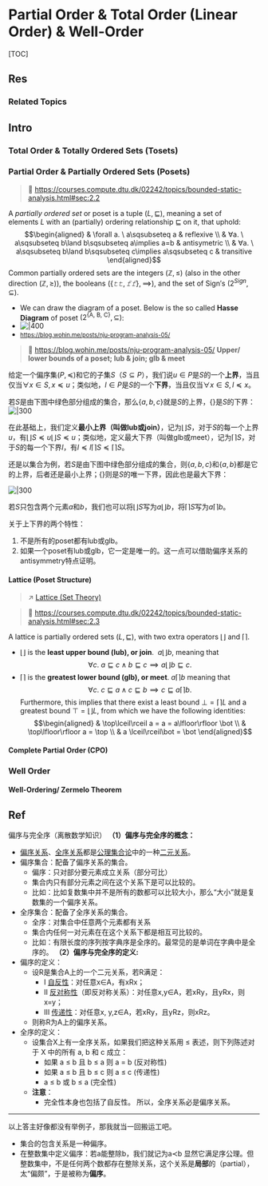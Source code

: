 # Partial Order & Total Order (Linear Order) & Well-Order

[TOC]



## Res
### Related Topics



## Intro
### Total Order & Totally Ordered Sets (Tosets)


### Partial Order & Partially Ordered Sets (Posets)
> 🔗 https://courses.compute.dtu.dk/02242/topics/bounded-static-analysis.html#sec:2.2

A _partially ordered set_ or poset is a tuple $(L, \sqsubseteq)$, meaning a set of elements $L$ with an (partially) ordering relationship $\sqsubseteq$ on it, that uphold: $$\begin{aligned} & \forall a. \ a\sqsubseteq a & reflexive \\
& ∀a. \ a\sqsubseteq b\land b\sqsubseteq a\implies a=b & antisymetric \\
& ∀a. \ a\sqsubseteq b\land b\sqsubseteq c\implies a\sqsubseteq c & transitive
\end{aligned}$$
Common partially ordered sets are the integers $(ℤ,≤)$ (also in the other direction $(ℤ,≥)$), the booleans $(\{𝚝𝚝,𝚏𝚏\},\implies)$, and the set of Sign′s $(2^{Sign},\subseteq)$.
- We can draw the diagram of a poset. Below is the so called **Hasse Diagram** of poset $(2^{\text{\{A, B, C\}}}, \subseteq)$:
- ![|400](../../../../../../../Assets/Pics/Screenshot%202025-10-09%20at%2022.52.59.png)
- <small><a>https://blog.wohin.me/posts/nju-program-analysis-05/</a></small>


> 🔗 https://blog.wohin.me/posts/nju-program-analysis-05/
> **Upper/ lower bounds of a poset; lub & join; glb & meet**

给定一个偏序集$(P,\preceq)$和它的子集$S（S\subseteq P）$，我们说$u\in P$是$S$的一个**上界**，当且仅当$\forall x\in S, x\preceq u$；类似地，$l\in P$是$S$的一个**下界**，当且仅当$\forall x\in S, l\preceq x$。

若$S$是由下图中绿色部分组成的集合，那么$\{a,b,c\}$就是$S$的上界，$\{ \}$是$S$的下界：
![|300](../../../../../../../Assets/Pics/Screenshot%202025-10-11%20at%2012.51.15.png)

在此基础上，我们定义**最小上界（叫做lub或join）**，记为$\lfloor\rfloor S$，对于$S$的每一个上界$u$，有$\lfloor\rfloor S \preceq u \lfloor\rfloor S \preceq u$；类似地，定义最大下界（叫做glb或meet），记为$\lceil\rceil S$，对于$S$的每一个下界$l$，有$l\preceq l\lceil\rceil S\preceq\lceil\rceil S$。

还是以集合为例，若$S$是由下图中绿色部分组成的集合，则$\{a,b,c\}$和$\{a,b\}$都是它的上界，后者还是最小上界；$\{ \}$则是$S$的唯一下界，因此也是最大下界：

![|300](../../../../../../../Assets/Pics/Screenshot%202025-10-11%20at%2012.51.41.png)

若$S$只包含两个元素$a$和$b$，我们也可以将$\lfloor\rfloor S$写为$a\lfloor\rfloor b$，将$\lceil\rceil S$写为$a\lceil\rceil b$。

关于上下界的两个特性：
1. 不是所有的poset都有lub或glb。
2. 如果一个poset有lub或glb，它一定是唯一的。这一点可以借助偏序关系的antisymmetry特点证明。
#### Lattice (Poset Structure)
> ↗ [Lattice (Set Theory)](Lattice%20(Set%20Theory)/Lattice%20(Set%20Theory).md)

> 🔗 https://courses.compute.dtu.dk/02242/topics/bounded-static-analysis.html#sec:2.3

A lattice is partially ordered sets $(L,\sqsubseteq)$, with two extra operators $\lfloor \rfloor$ and $\lceil \rceil$. 
- $\lfloor \rfloor$ is the **least upper bound (lub), or join**.  $a\lfloor \rfloor b$, meaning that $$\forall c. \ a\sqsubseteq c\land b\sqsubseteq c \implies a\lfloor \rfloor b \sqsubseteq c.$$
- $\lceil \rceil$ is the **greatest lower bound (glb), or meet**. $a\lceil \rceil b$ meaning that $$\forall c. \ c\sqsubseteq a\land c\sqsubseteq b \implies c \sqsubseteq a\lceil \rceil b.$$
Furthermore, this implies that there exist a least bound $\bot=\lceil\rceil L$ and a greatest bound $\top=\lfloor\rfloor L$, from which we have the following identities: $$\begin{aligned}
& \top\lceil\rceil a = a = a\lfloor\rfloor \bot \\
& \top\lfloor\rfloor a = \top \\
& a \lceil\rceil\bot = \bot
\end{aligned}$$
#### Complete Partial Order (CPO)


### Well Order
#### Well-Ordering/ Zermelo Theorem



## Ref
[全序关系和偏序关系的区别是什么？ - 三川啦啦啦的回答 - 知乎]: https://www.zhihu.com/question/36758436/answer/500886873

偏序与完全序（离散数学知识）
**（1）偏序与完全序的概念：**
- [偏序关系](https://zhida.zhihu.com/search?content_id=131032430&content_type=Answer&match_order=1&q=%E5%81%8F%E5%BA%8F%E5%85%B3%E7%B3%BB&zhida_source=entity)、[全序关系](https://zhida.zhihu.com/search?content_id=131032430&content_type=Answer&match_order=1&q=%E5%85%A8%E5%BA%8F%E5%85%B3%E7%B3%BB&zhida_source=entity)都是[公理集合论](https://zhida.zhihu.com/search?content_id=131032430&content_type=Answer&match_order=1&q=%E5%85%AC%E7%90%86%E9%9B%86%E5%90%88%E8%AE%BA&zhida_source=entity)中的一种[二元关系](https://zhida.zhihu.com/search?content_id=131032430&content_type=Answer&match_order=1&q=%E4%BA%8C%E5%85%83%E5%85%B3%E7%B3%BB&zhida_source=entity)。
- 偏序集合：配备了偏序关系的集合。
	- 偏序：只对部分要元素成立关系（部分可比）
	- 集合内只有部分元素之间在这个关系下是可以比较的。
	- 比如：比如复数集中并不是所有的数都可以比较大小，那么“大小”就是复数集的一个偏序关系。
- 全序集合：配备了全序关系的集合。
	- 全序：对集合中任意两个元素都有关系
	- 集合内任何一对元素在在这个关系下都是相互可比较的。
	- 比如：有限长度的序列按字典序是全序的。最常见的是单词在字典中是全序的。
**（2）偏序与完全序的定义:**
- 偏序的定义：
	- 设R是集合A上的一个二元关系，若R满足：
		- Ⅰ [自反性](https://zhida.zhihu.com/search?content_id=131032430&content_type=Answer&match_order=1&q=%E8%87%AA%E5%8F%8D%E6%80%A7&zhida_source=entity)：对任意x∈A，有xRx；
		- Ⅱ [反对称性](https://zhida.zhihu.com/search?content_id=131032430&content_type=Answer&match_order=1&q=%E5%8F%8D%E5%AF%B9%E7%A7%B0%E6%80%A7&zhida_source=entity)（即反对称关系）：对任意x,y∈A，若xRy，且yRx，则x=y；
		- Ⅲ [传递性](https://zhida.zhihu.com/search?content_id=131032430&content_type=Answer&match_order=1&q=%E4%BC%A0%E9%80%92%E6%80%A7&zhida_source=entity)：对任意x, y,z∈A，若xRy，且yRz，则xRz。
	- 则称R为A上的偏序关系。
- 全序的定义：
	- 设集合X上有一全序关系，如果我们把这种关系用 ≤ 表述，则下列陈述对于 X 中的所有 a, b 和 c 成立：
		- 如果 a ≤ b 且 b ≤ a 则 a = b (反对称性)
		- 如果 a ≤ b 且 b ≤ c 则 a ≤ c (传递性)
		- a ≤ b 或 b ≤ a (完全性)
	- **注意**：
		- 完全性本身也包括了自反性。 所以，全序关系必是偏序关系。

---
以上答主好像都没有举例子，那我就当一回搬运工吧。
- 集合的包含关系是一种偏序。
- 在整数集中定义偏序：若a能整除b，我们就记为a≺b
显然它满足序公理。但整数集中，不是任何两个数都存在整除关系，这个关系是**局部**的（partial），太“偏颇”，于是被称为**偏序**。

[👍 南大软分课程笔记｜05 数据流分析理论]: https://blog.wohin.me/posts/nju-program-analysis-05/

[语言背后的代数学（七）：数学结构]: https://thzt.github.io/2018/02/09/semantics-7/